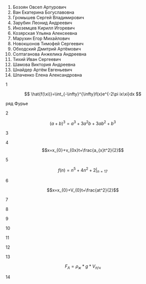 1. Бозоян Овсеп Артурович
2. Ван Екатерина Богуславовна
3. Громышев Сергей Владимирович
4. Зарубин Леонид Андреевич
5. Иноземцев Кирилл Игоревич
6. Козярская Ульяна Алексеевна
7. Марухин Егор Михайлович
8. Новокшонов Тимофей Сергеевич
9. Обходский Дмитрий Артёмович
10. Солтаганова Анжелика Андреевна
11. Тихий Иван Сергеевич
12. Шамова Виктория Андреевна
13. Шнайдер Артём Евгеньевич
14. Шпаченко Елена Александровна

1 

$$ \hat{f(\xi)}=\int_{-\infty}^{\infty}f(x)e^{-2\pi ix\xi}dx $$

ряд Фурье


2

$$(a+b)^3 = a^3 + 3a^2b+ 3ab^2 +b^3$$

3




4
$$x=x_{0}+v_{0x}t+\frac{a_{x}t^2}{2}$$


5

$$f(n) = n^5 + 4n^2 + 2 |_{n=17}$$

6

$$x=x_{0}+V_{0}t+\frac{at^2}{2}$$




7


8



9



10




11




12 



13 


$$ F_{A}=ρ_{ж}*g*V_{п/ч} $$

14


